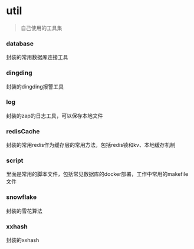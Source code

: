 # util
> 自己使用的工具集
### database
封装的常用数据库连接工具

### dingding
封装的dingding报警工具

### log
封装的zap的日志工具，可以保存本地文件

### redisCache
封装的常用redis作为缓存层的常用方法，包括redis锁和kv、本地缓存机制

### script
里面是常用的脚本文件，包括常见数据库的docker部署，工作中常用的makefile文件

### snowflake
封装的雪花算法

### xxhash
封装的xxhash